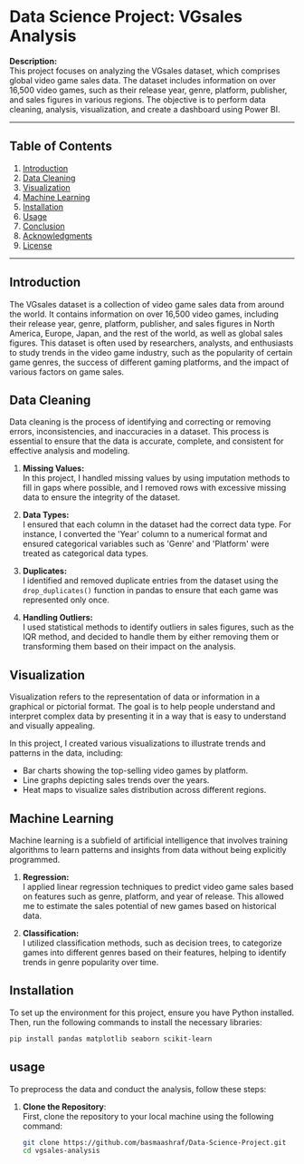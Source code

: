 # Data Science Project: VGsales Analysis

**Description:**  
This project focuses on analyzing the VGsales dataset, which comprises global video game sales data. The dataset includes information on over 16,500 video games, such as their release year, genre, platform, publisher, and sales figures in various regions. The objective is to perform data cleaning, analysis, visualization, and create a dashboard using Power BI.

---

## Table of Contents
1. [Introduction](#introduction)
2. [Data Cleaning](#data-cleaning)
3. [Visualization](#visualization)
4. [Machine Learning](#machine-learning)
5. [Installation](#installation)
6. [Usage](#usage)
7. [Conclusion](#conclusion)
8. [Acknowledgments](#acknowledgments)
9. [License](#license)

---

## Introduction
The VGsales dataset is a collection of video game sales data from around the world. It contains information on over 16,500 video games, including their release year, genre, platform, publisher, and sales figures in North America, Europe, Japan, and the rest of the world, as well as global sales figures. This dataset is often used by researchers, analysts, and enthusiasts to study trends in the video game industry, such as the popularity of certain game genres, the success of different gaming platforms, and the impact of various factors on game sales.

## Data Cleaning
Data cleaning is the process of identifying and correcting or removing errors, inconsistencies, and inaccuracies in a dataset. This process is essential to ensure that the data is accurate, complete, and consistent for effective analysis and modeling.

1. **Missing Values:**  
   In this project, I handled missing values by using imputation methods to fill in gaps where possible, and I removed rows with excessive missing data to ensure the integrity of the dataset.

2. **Data Types:**  
   I ensured that each column in the dataset had the correct data type. For instance, I converted the 'Year' column to a numerical format and ensured categorical variables such as 'Genre' and 'Platform' were treated as categorical data types.

3. **Duplicates:**  
   I identified and removed duplicate entries from the dataset using the `drop_duplicates()` function in pandas to ensure that each game was represented only once.

4. **Handling Outliers:**  
   I used statistical methods to identify outliers in sales figures, such as the IQR method, and decided to handle them by either removing them or transforming them based on their impact on the analysis.

## Visualization
Visualization refers to the representation of data or information in a graphical or pictorial format. The goal is to help people understand and interpret complex data by presenting it in a way that is easy to understand and visually appealing.

In this project, I created various visualizations to illustrate trends and patterns in the data, including:
- Bar charts showing the top-selling video games by platform.
- Line graphs depicting sales trends over the years.
- Heat maps to visualize sales distribution across different regions.

## Machine Learning
Machine learning is a subfield of artificial intelligence that involves training algorithms to learn patterns and insights from data without being explicitly programmed.

1. **Regression:**  
   I applied linear regression techniques to predict video game sales based on features such as genre, platform, and year of release. This allowed me to estimate the sales potential of new games based on historical data.

2. **Classification:**  
   I utilized classification methods, such as decision trees, to categorize games into different genres based on their features, helping to identify trends in genre popularity over time.

## Installation
To set up the environment for this project, ensure you have Python installed. Then, run the following commands to install the necessary libraries:

```bash
pip install pandas matplotlib seaborn scikit-learn
```
## usage 

To preprocess the data and conduct the analysis, follow these steps:

1. **Clone the Repository**:  
   First, clone the repository to your local machine using the following command:

   ```bash
   git clone https://github.com/basmaashraf/Data-Science-Project.git
   cd vgsales-analysis

